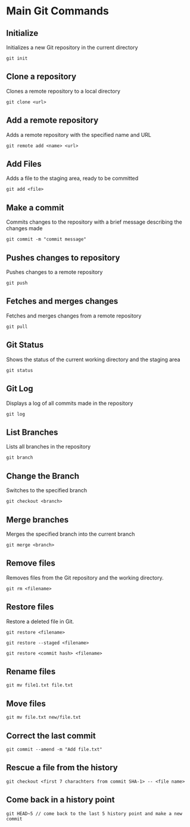 # Main Git Commands

## Initialize
Initializes a new Git repository in the current directory

    git init

## Clone a repository
Clones a remote repository to a local directory

    git clone <url>

## Add a remote repository
Adds a remote repository with the specified name and URL

    git remote add <name> <url>

## Add Files
Adds a file to the staging area, ready to be committed

    git add <file>

## Make a commit
Commits changes to the repository with a brief message describing the changes made

    git commit -m "commit message"

## Pushes changes to repository
Pushes changes to a remote repository

    git push

## Fetches and merges changes
Fetches and merges changes from a remote repository

    git pull

## Git Status
Shows the status of the current working directory and the staging area

    git status

## Git Log
Displays a log of all commits made in the repository

    git log

## List Branches
Lists all branches in the repository

    git branch

## Change the Branch 
Switches to the specified branch
    
    git checkout <branch>

## Merge branches
Merges the specified branch into the current branch
    
    git merge <branch>

## Remove files
Removes files from the Git repository and the working directory.

    git rm <filename>

## Restore files
Restore a deleted file in Git.

    git restore <filename>

    git restore --staged <filename>

    git restore <commit hash> <filename>

## Rename files
    git mv file1.txt file.txt

## Move files
    git mv file.txt new/file.txt

## Correct the last commit

    git commit --amend -m "Add file.txt"

## Rescue a file from the history

    git checkout <first 7 charachters from commit SHA-1> -- <file name>

## Come back in a history point

    git HEAD~5 // come back to the last 5 history point and make a new commit